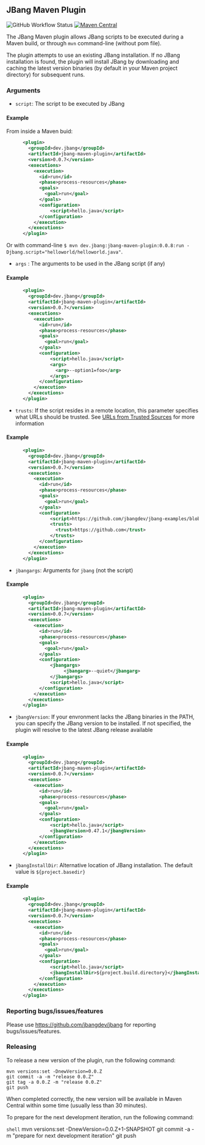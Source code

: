 ## JBang Maven Plugin 

![GitHub Workflow Status](https://img.shields.io/github/actions/workflow/status/jbangdev/jbang-maven-plugin/ci.yml?style=for-the-badge)
[![Maven Central](https://img.shields.io/maven-central/v/dev.jbang/jbang-maven-plugin.svg?label=Maven-Central&style=for-the-badge)](https://search.maven.org/search?q=g:%22dev.jbang%22%20AND%20a:%22jbang-maven-plugin%22)

The JBang Maven plugin allows JBang scripts to be executed during a Maven build, or through `mvn` command-line (without pom file).

The plugin attempts to use an existing JBang installation. If no JBang installation is found, the plugin will install JBang by downloading and caching the latest version binaries (by default in your Maven project directory) for subsequent runs. 

### Arguments

- `script`: The script to be executed by JBang

#### Example 

From inside a Maven buid:
```xml
      <plugin>
        <groupId>dev.jbang</groupId>
        <artifactId>jbang-maven-plugin</artifactId>
        <version>0.0.7</version>
        <executions>
          <execution>
            <id>run</id>
            <phase>process-resources</phase>
            <goals>
              <goal>run</goal>
            </goals>
            <configuration>
                <script>hello.java</script>
            </configuration>
          </execution>
        </executions>
      </plugin>
```

Or with command-line `$ mvn dev.jbang:jbang-maven-plugin:0.0.8:run -Djbang.script="helloworld/helloworld.java"`.
    
- `args` : The arguments to be used in the JBang script (if any)

#### Example 

```xml
      <plugin>
        <groupId>dev.jbang</groupId>
        <artifactId>jbang-maven-plugin</artifactId>
        <version>0.0.7</version>
        <executions>
          <execution>
            <id>run</id>
            <phase>process-resources</phase>
            <goals>
              <goal>run</goal>
            </goals>
            <configuration>
                <script>hello.java</script>
                <args>
                  <arg>--option1=foo</arg>
                </args>
            </configuration>
          </execution>
        </executions>
      </plugin>
```

- `trusts`: If the script resides in a remote location, this parameter specifies what URLs should be trusted. See [URLs from Trusted Sources](https://github.com/jbangdev/jbang#urls-from-trusted-sources) for more information


#### Example 

```xml
      <plugin>
        <groupId>dev.jbang</groupId>
        <artifactId>jbang-maven-plugin</artifactId>
        <version>0.0.7</version>
        <executions>
          <execution>
            <id>run</id>
            <phase>process-resources</phase>
            <goals>
              <goal>run</goal>
            </goals>
            <configuration>
                <script>https://github.com/jbangdev/jbang-examples/blob/master/examples/lang.java</script>
                <trusts>
                  <trust>https://github.com</trust>
                </trusts>
            </configuration>
          </execution>
        </executions>
      </plugin>
```

- `jbangargs`: Arguments for `jbang` (not the script)

#### Example

```xml
      <plugin>
        <groupId>dev.jbang</groupId>
        <artifactId>jbang-maven-plugin</artifactId>
        <version>0.0.7</version>
        <executions>
          <execution>
            <id>run</id>
            <phase>process-resources</phase>
            <goals>
              <goal>run</goal>
            </goals>
            <configuration>
                <jbangargs>
                     <jbangarg>--quiet</jbangarg>
                </jbangargs>
                <script>hello.java</script>
            </configuration>
          </execution>
        </executions>
      </plugin>
```
                            
- `jbangVersion`: If your envronment lacks the JBang binaries in the PATH, you can specify the JBang version to be installed. If not specified, the plugin will resolve to the latest JBang release available


#### Example 

```xml
      <plugin>
        <groupId>dev.jbang</groupId>
        <artifactId>jbang-maven-plugin</artifactId>
        <version>0.0.7</version>
        <executions>
          <execution>
            <id>run</id>
            <phase>process-resources</phase>
            <goals>
              <goal>run</goal>
            </goals>
            <configuration>
                <script>hello.java</script>
                <jbangVersion>0.47.1</jbangVersion>
            </configuration>
          </execution>
        </executions>
      </plugin>
```

- `jbangInstallDir`: Alternative location of JBang installation. The default value is `${project.basedir}`


#### Example

```xml
      <plugin>
        <groupId>dev.jbang</groupId>
        <artifactId>jbang-maven-plugin</artifactId>
        <version>0.0.7</version>
        <executions>
          <execution>
            <id>run</id>
            <phase>process-resources</phase>
            <goals>
              <goal>run</goal>
            </goals>
            <configuration>
                <script>hello.java</script>
                <jbangInstallDir>${project.build.directory}</jbangInstallDir>
            </configuration>
          </execution>
        </executions>
      </plugin>
```

### Reporting bugs/issues/features

Please use https://github.com/jbangdev/jbang for reporting bugs/issues/features. 

### Releasing

To release a new version of the plugin, run the following command:

```shell
mvn versions:set -DnewVersion=0.0.Z
git commit -a -m "release 0.0.Z"
git tag -a 0.0.Z -m "release 0.0.Z"
git push
```

When completed correctly, the new version will be available in Maven Central within some time (usually less than 30 minutes).

To prepare for the next development iteration, run the following command:

```shell```
mvn versions:set -DnewVersion=0.0.Z+1-SNAPSHOT
git commit -a -m "prepare for next development iteration"
git push
```
